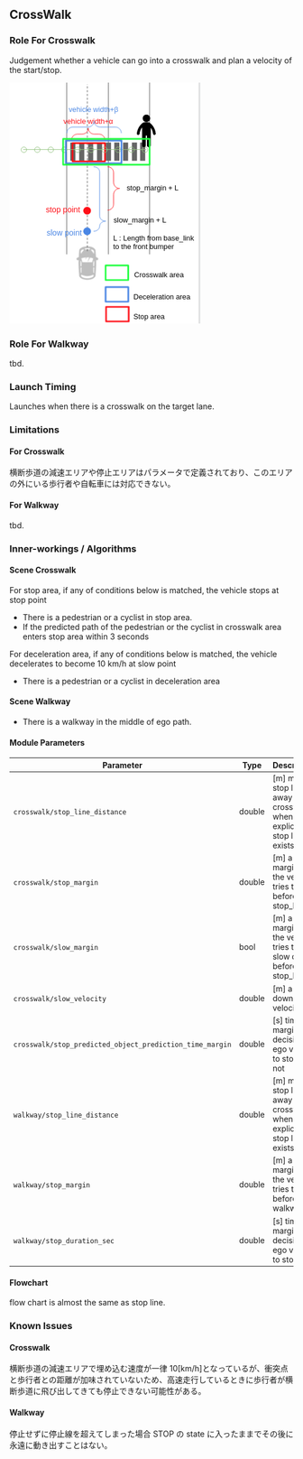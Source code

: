 ## CrossWalk

### Role For Crosswalk

Judgement whether a vehicle can go into a crosswalk and plan a velocity of the start/stop.

![crosswalk](docs/crosswalk/crosswalk.png)

### Role For Walkway

tbd.

### Launch Timing

Launches when there is a crosswalk on the target lane.

### Limitations

#### For Crosswalk

横断歩道の減速エリアや停止エリアはパラメータで定義されており、このエリアの外にいる歩行者や自転車には対応できない。

#### For Walkway

tbd.

### Inner-workings / Algorithms

#### Scene Crosswalk

For stop area, if any of conditions below is matched, the vehicle stops at stop point

- There is a pedestrian or a cyclist in stop area.
- If the predicted path of the pedestrian or the cyclist in crosswalk area enters stop area within 3 seconds

For deceleration area, if any of conditions below is matched, the vehicle decelerates to become 10 km/h at slow point

- There is a pedestrian or a cyclist in deceleration area

#### Scene Walkway

- There is a walkway in the middle of ego path.

#### Module Parameters

| Parameter                                                | Type   | Description                                                              |
| -------------------------------------------------------- | ------ | ------------------------------------------------------------------------ |
| `crosswalk/stop_line_distance`                           | double | [m] make stop line away from crosswalk when no explicit stop line exists |
| `crosswalk/stop_margin`                                  | double | [m] a margin that the vehicle tries to stop before stop_line             |
| `crosswalk/slow_margin`                                  | bool   | [m] a margin that the vehicle tries to slow down before stop_line        |
| `crosswalk/slow_velocity`                                | double | [m] a slow down velocity                                                 |
| `crosswalk/stop_predicted_object_prediction_time_margin` | double | [s] time margin for decision of ego vehicle to stop or not               |
| `walkway/stop_line_distance`                             | double | [m] make stop line away from crosswalk when no explicit stop line exists |
| `walkway/stop_margin`                                    | double | [m] a margin that the vehicle tries to stop before walkway               |
| `walkway/stop_duration_sec`                              | double | [s] time margin for decision of ego vehicle to stop                      |

#### Flowchart

flow chart is almost the same as stop line.

### Known Issues

#### Crosswalk

横断歩道の減速エリアで埋め込む速度が一律 10[km/h]となっているが、衝突点と歩行者との距離が加味されていないため、高速走行しているときに歩行者が横断歩道に飛び出してきても停止できない可能性がある。

#### Walkway

停止せずに停止線を超えてしまった場合 STOP の state に入ったままでその後に永遠に動き出すことはない。
